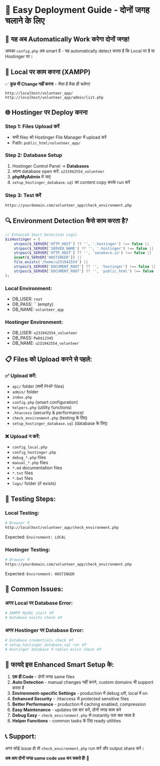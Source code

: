 # 🚀 Easy Deployment Guide - दोनों जगह चलाने के लिए

## 🎯 **यह अब Automatically Work करेगा दोनों जगह!**

आपका `config.php` अब smart है - यह automatically detect करता है कि Local पर है या Hostinger पर।

## 📱 **Local पर काम करना (XAMPP)**

✅ **कुछ भी Change नहीं करना** - जैसा है वैसा ही चलेगा!

```
http://localhost/volunteer_app/
http://localhost/volunteer_app/admin/list.php
```

## 🌐 **Hostinger पर Deploy करना**

### **Step 1: Files Upload करें**
- सभी files को Hostinger File Manager में upload करें
- Path: `public_html/volunteer_app/`

### **Step 2: Database Setup**
1. Hostinger Control Panel → **Databases**
2. अपना database open करें: `u231942554_volunteer`
3. **phpMyAdmin** में जाएं
4. `setup_hostinger_database.sql` का content copy करके run करें

### **Step 3: Test करें**
```
https://yourdomain.com/volunteer_app/check_environment.php
```

## 🔍 **Environment Detection कैसे काम करता है?**

```php
// Enhanced Smart Detection Logic
$isHostinger = (
    strpos($_SERVER['HTTP_HOST'] ?? '', '.hostinger') !== false ||
    strpos($_SERVER['SERVER_NAME'] ?? '', '.hostinger') !== false ||
    strpos($_SERVER['HTTP_HOST'] ?? '', 'sevakaro.in') !== false ||
    isset($_SERVER['HOSTINGER']) ||
    file_exists('/home/u231942554') ||
    strpos($_SERVER['DOCUMENT_ROOT'] ?? '', 'hostinger') !== false ||
    strpos($_SERVER['DOCUMENT_ROOT'] ?? '', 'public_html') !== false
);
```

### **Local Environment:**
- DB_USER: `root`
- DB_PASS: `` (empty)  
- DB_NAME: `volunteer_app`

### **Hostinger Environment:**
- DB_USER: `u231942554_volunteer`
- DB_PASS: `PwD$12345`
- DB_NAME: `u231942554_volunteer`

## 📋 **Files को Upload करने से पहले:**

### ✅ **Upload करें:**
- `api/` folder (सभी PHP files)
- `admin/` folder
- `index.php`
- `config.php` (smart configuration)
- `helpers.php` (utility functions)
- `.htaccess` (security & performance)
- `check_environment.php` (testing के लिए)
- `setup_hostinger_database.sql` (database के लिए)

### ❌ **Upload न करें:**
- `config_local.php` 
- `config_hostinger.php`
- `debug_*.php` files
- `manual_*.php` files
- `*.md` documentation files
- `*.txt` files
- `*.bat` files
- `logs/` folder (if exists)

## 🧪 **Testing Steps:**

### **Local Testing:**
```bash
# Browser में
http://localhost/volunteer_app/check_environment.php
```
Expected: `Environment: LOCAL`

### **Hostinger Testing:**
```bash
# Browser में  
https://yourdomain.com/volunteer_app/check_environment.php
```
Expected: `Environment: HOSTINGER`

## 🚨 **Common Issues:**

### **अगर Local पर Database Error:**
```bash
# XAMPP MySQL start करें
# Database exists check करें
```

### **अगर Hostinger पर Database Error:**
```bash
# Database credentials check करें
# setup_hostinger_database.sql run करें
# Hostinger database में tables exist check करें
```

## 🎉 **फायदे इस Enhanced Smart Setup के:**

1. **एक ही Code** - दोनों जगह same files
2. **Auto Detection** - manual changes नहीं करने, custom domains भी support करता है
3. **Environment-specific Settings** - production में debug off, local में on
4. **Enhanced Security** - .htaccess से protected sensitive files
5. **Better Performance** - production में caching enabled, compression
6. **Easy Maintenance** - updates एक बार करें, दोनों जगह काम करे
7. **Debug Easy** - `check_environment.php` से instantly पता चल जाता है
8. **Helper Functions** - common tasks के लिए ready utilities

## 📞 **Support:**

अगर कोई issue हो तो `check_environment.php` run करें और output share करें।

**अब आप दोनों जगह same code use कर सकते हैं! 🚀**
